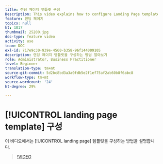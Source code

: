 ```yaml
---
title: 랜딩 페이지 템플릿 구성
Description: This video explains how to configure Landing Page templates in Adobe Campaign Standard.
feature: 랜딩 페이지
topics: null
kt: 1817
thumbnail: 25200.jpg
doc-type: feature video
activity: use
team: DOC
exl-id: 717e9c30-939e-4560-b358-96f144009105
description: 랜딩 페이지 템플릿을 구성하는 방법 알아보기
role: Administrator, Business Practitioner
level: Beginner
translation-type: tm+mt
source-git-commit: 5d2bc8bd3a3a0fdb5e2f1ef75af2ab60b8f6abc8
workflow-type: tm+mt
source-wordcount: '24'
ht-degree: 29%

---
```


# [!UICONTROL landing page template] 구성

이 비디오에서는 [!UICONTROL landing page] 템플릿을 구성하는 방법을 설명합니다.

>[!VIDEO](https://video.tv.adobe.com/v/25200/?quality=12)
